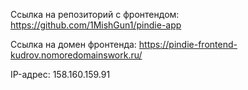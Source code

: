 Ссылка на репозиторий с фронтендом: https://github.com/1MishGun1/pindie-app

Ссылка на домен фронтенда: https://pindie-frontend-kudrov.nomoredomainswork.ru/

IP-адрес: 158.160.159.91
